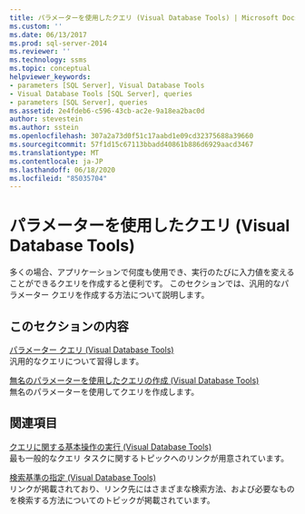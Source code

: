 ```yaml
---
title: パラメーターを使用したクエリ (Visual Database Tools) | Microsoft Docs
ms.custom: ''
ms.date: 06/13/2017
ms.prod: sql-server-2014
ms.reviewer: ''
ms.technology: ssms
ms.topic: conceptual
helpviewer_keywords:
- parameters [SQL Server], Visual Database Tools
- Visual Database Tools [SQL Server], queries
- parameters [SQL Server], queries
ms.assetid: 2e4fdeb6-c596-43cb-ac2e-9a18ea2bac0d
author: stevestein
ms.author: sstein
ms.openlocfilehash: 307a2a73d0f51c17aabd1e09cd32375688a39660
ms.sourcegitcommit: 57f1d15c67113bbadd40861b886d6929aacd3467
ms.translationtype: MT
ms.contentlocale: ja-JP
ms.lasthandoff: 06/18/2020
ms.locfileid: "85035704"
---
```

# <a name="query-with-parameters-visual-database-tools"></a>パラメーターを使用したクエリ (Visual Database Tools)
  多くの場合、アプリケーションで何度も使用でき、実行のたびに入力値を変えることができるクエリを作成すると便利です。 このセクションでは、汎用的なパラメーター クエリを作成する方法について説明します。  
  
## <a name="in-this-section"></a>このセクションの内容  
 [パラメーター クエリ (Visual Database Tools)](visual-database-tools.md)  
 汎用的なクエリについて習得します。  
  
 [無名のパラメーターを使用したクエリの作成 (Visual Database Tools)](create-queries-with-unnamed-parameters-visual-database-tools.md)  
 無名のパラメーターを使用してクエリを作成します。  
  
## <a name="related-sections"></a>関連項目  
 [クエリに関する基本操作の実行 (Visual Database Tools)](perform-basic-operations-with-queries-visual-database-tools.md)  
 最も一般的なクエリ タスクに関するトピックへのリンクが用意されています。  
  
 [検索基準の指定 (Visual Database Tools)](specify-search-criteria-visual-database-tools.md)  
 リンクが掲載されており、リンク先にはさまざまな検索方法、および必要なものを検索する方法についてのトピックが掲載されています。  
  
  
